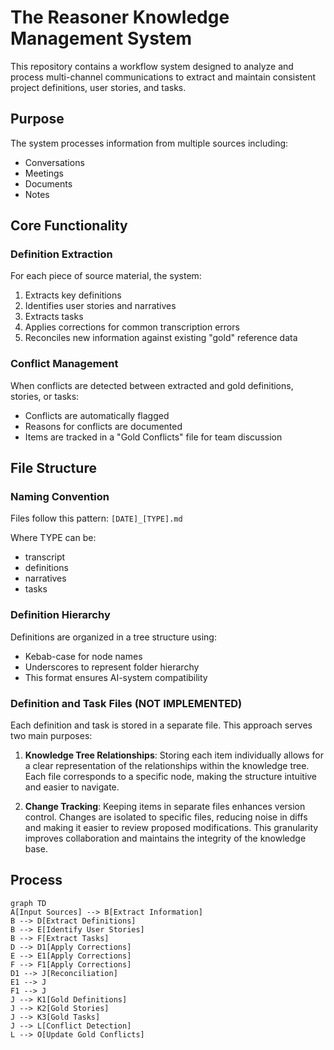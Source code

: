 # The Reasoner Knowledge Management System

This repository contains a workflow system designed to analyze and process multi-channel communications to extract and maintain consistent project definitions, user stories, and tasks.

## Purpose

The system processes information from multiple sources including:

- Conversations
- Meetings
- Documents
- Notes

## Core Functionality

### Definition Extraction

For each piece of source material, the system:

1. Extracts key definitions
2. Identifies user stories and narratives
3. Extracts tasks
4. Applies corrections for common transcription errors
5. Reconciles new information against existing "gold" reference data

### Conflict Management

When conflicts are detected between extracted and gold definitions, stories, or tasks:

- Conflicts are automatically flagged
- Reasons for conflicts are documented
- Items are tracked in a "Gold Conflicts" file for team discussion

## File Structure

### Naming Convention

Files follow this pattern:
`[DATE]_[TYPE].md`

Where TYPE can be:

- transcript
- definitions
- narratives
- tasks

### Definition Hierarchy

Definitions are organized in a tree structure using:

- Kebab-case for node names
- Underscores to represent folder hierarchy
- This format ensures AI-system compatibility

### Definition and Task Files (NOT IMPLEMENTED)

Each definition and task is stored in a separate file. This approach serves two main purposes:

1. **Knowledge Tree Relationships**: Storing each item individually allows for a clear representation of the relationships within the knowledge tree. Each file corresponds to a specific node, making the structure intuitive and easier to navigate.

2. **Change Tracking**: Keeping items in separate files enhances version
   control. Changes are isolated to specific files, reducing noise in diffs and
   making it easier to review proposed modifications. This granularity improves
   collaboration and maintains the integrity of the knowledge base.

## Process

```mermaid
graph TD
A[Input Sources] --> B[Extract Information]
B --> D[Extract Definitions]
B --> E[Identify User Stories]
B --> F[Extract Tasks]
D --> D1[Apply Corrections]
E --> E1[Apply Corrections]
F --> F1[Apply Corrections]
D1 --> J[Reconciliation]
E1 --> J
F1 --> J
J --> K1[Gold Definitions]
J --> K2[Gold Stories]
J --> K3[Gold Tasks]
J --> L[Conflict Detection]
L --> O[Update Gold Conflicts]
```
